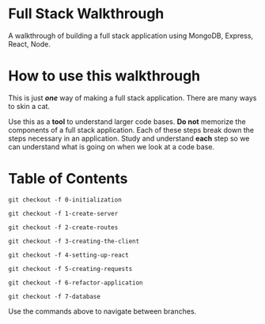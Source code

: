 # Full Stack Walkthrough
A walkthrough of building a full stack application using MongoDB, Express, React, Node.

# How to use this walkthrough
This is just _**one**_ way of making a full stack application. There are many ways to skin a cat.

Use this as a **tool** to understand larger code bases. **Do not** memorize the components of a full stack application. Each of these steps break down the steps necessary in an application. Study and understand **each** step so we can understand what is going on when we look at a code base.

# Table of Contents

`git checkout -f 0-initialization`

`git checkout -f 1-create-server`

`git checkout -f 2-create-routes`

`git checkout -f 3-creating-the-client`

`git checkout -f 4-setting-up-react`

`git checkout -f 5-creating-requests`

`git checkout -f 6-refactor-application`

`git checkout -f 7-database`


Use the commands above to navigate between branches. 
